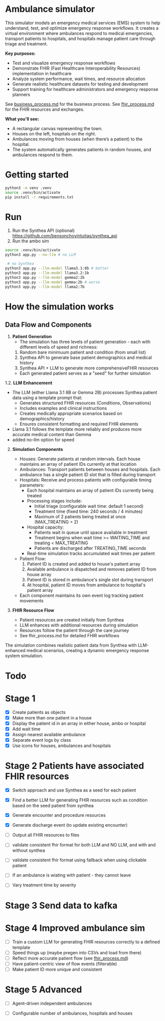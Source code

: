 # Ambulance simulator

This simulator models an emergency medical services (EMS) system to help understand, test, and optimize emergency response workflows. It creates a virtual environment where ambulances respond to medical emergencies, transport patients to hospitals, and hospitals manage patient care through triage and treatment.

**Key purposes:**
- Test and visualize emergency response workflows
- Demonstrate FHIR (Fast Healthcare Interoperability Resources) implementation in healthcare
- Analyze system performance, wait times, and resource allocation
- Generate realistic healthcare datasets for testing and development
- Support training for healthcare administrators and emergency response planners

See [business_process.md](business_process.md) for the business process.
See [fhir_process.md](fhir_process.md) for the FHIR resources and exchanges.

**What you'll see:**
- A rectangular canvas representing the town.
- Houses on the left, hospitals on the right.
- Ambulances moving from houses (when there’s a patient) to the hospital.
- The system automatically generates patients in random houses, and ambulances respond to them.

# Getting started

```bash
python3 -m venv .venv
source .venv/bin/activate 
pip install -r requirements.txt
```




# Run
1. Run the Synthea API (optional)
https://github.com/bensonchoyintuitas/synthea_api
2. Run the ambo sim
```bash
source .venv/bin/activate 
python3 app.py --no-llm # no LLM

 # no Synthea
python3 app.py --llm-model llama3.1:8b # better
python3 app.py --llm-model llama3.2:1b 
python3 app.py --llm-model gemma2:2b 
python3 app.py --llm-model gemma:2b # worse
python3 app.py --llm-model llama2:7b 
```


# How the simulation works

## Data Flow and Components

1. **Patient Generation**
   - The simulation has three levels of patient generation - each with different levels of speed and richness:
    1. Random bare minimuum patient and condition (from small list) 
    2. Synthea API to generate base patient demographics and medical history
    3. Synthea API + LLM to generate more comprehensiveFHIR resources
   - Each generated patient serves as a "seed" for further simulation

1.2. **LLM Enhancement**
   - The LLM (either Llama 3.1 8B or Gemma 2B) processes Synthea patient data using a template prompt that:
     - Generates structured FHIR resources (Conditions, Observations)
     - Includes examples and clinical instructions
     - Creates medically appropriate scenarios based on demographics/history
     - Ensures consistent formatting and required FHIR elements
   - Llama 3.1 follows the template more reliably and produces more accurate medical content than Gemma
   - added no-llm option for speed

2. **Simulation Components**
   - Houses: Generate patients at random intervals. Each house maintains an array of patient IDs currently at that location
   - Ambulances: Transport patients between houses and hospitals. Each ambulance has a single patient ID slot that is filled during transport
   - Hospitals: Receive and process patients with configurable timing parameters:
     - Each hospital maintains an array of patient IDs currently being treated
     - Processing stages include:
       * Initial triage (configurable wait time: default 1 second)
       * Treatment time (fixed time: 240 seconds / 4 minutes)
       * Maximum of 2 patients being treated at once (MAX_TREATING = 2)
     - Hospital capacity:
       * Patients wait in queue until space available in treatment
       * Treatment begins when wait time >= WAITING_TIME and treating < MAX_TREATING
       * Patients are discharged after TREATING_TIME seconds
     - Real-time simulation tracks accumulated wait times per patient
   - Patient Flow:
     1. Patient ID is created and added to house's patient array
     2. Available ambulance is dispatched and removes patient ID from house array
     3. Patient ID is stored in ambulance's single slot during transport
     4. At hospital, patient ID moves from ambulance to hospital's patient array
   - Each component maintains its own event log tracking patient movements

4. **FHIR Resource Flow**
   - Patient resources are created initially from Synthea
   - LLM enhances with additional resources during simulation
   - Resources follow the patient through the care journey
   - See fhir_process.md for detailed FHIR workflows

The simulation combines realistic patient data from Synthea with LLM-enhanced medical scenarios, creating a dynamic emergency response system simulation.


# Todo

# Stage 1
- [x] Create patients as objects
- [x] Make more than one patient in a house
- [x] Display the patient id in an array in either house, ambo or hospital
- [x] Add wait time
- [x] Assign nearest available ambulance
- [x] Separate event logs by class
- [x] Use icons for houses, ambulances and hospitals

# Stage 2 Patients have associated FHIR resources 
- [x] Switch approach and use Synthea as a seed for each patient
- [x] Find a better LLM for generating FHIR resources such as condition based on the seed patient from synthea
- [x] Generate encounter and procedure resources
- [x] Generate discharge event (to update existing encounter)
- [ ] Output all FHIR resources to files
- [ ] validate consistent fhir format for both LLM and NO LLM, and with and without synthea
- [ ] validate consistent fhir format using fallback when using clickable patient
- [ ] If an ambulance is wiating with patient - they cannot leave
- [ ] Vary treatment time by severity



# Stage 3 Send data to kafka

# Stage 4 Improved ambulance sim
- [ ] Train a custom LLM for generating FHIR resources correctly to a defined template
- [ ] Speed things up (maybe pregen into CSVs and load from there)
- [ ] Reflect more accurate patient flow (see [fhir_process.md](fhir_process.md))
- [ ] Have patient-centric view of flow events (filterable)
- [ ] Make patient ID more unique and consistent

# Stage 5 Advanced
- [ ] Agent-driven independent ambulances
- [ ] Configurable number of ambulances, hospitals and houses





